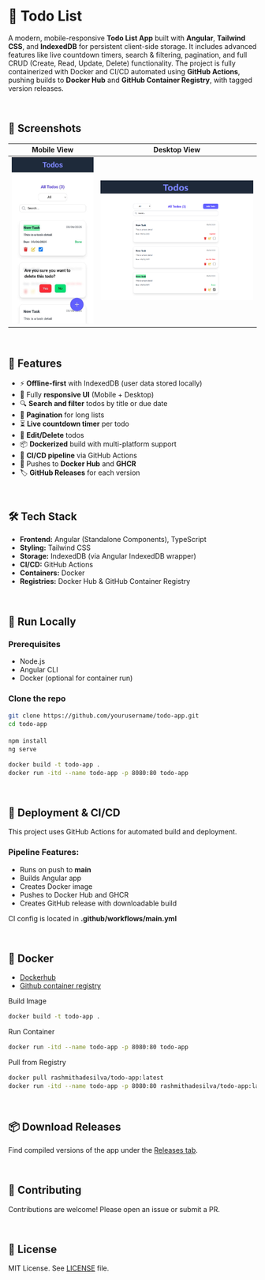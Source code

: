 # 📝 Todo List

A modern, mobile-responsive **Todo List App** built with **Angular**, **Tailwind CSS**, and **IndexedDB** for persistent client-side storage. It includes advanced features like live countdown timers, search & filtering, pagination, and full CRUD (Create, Read, Update, Delete) functionality. The project is fully containerized with Docker and CI/CD automated using **GitHub Actions**, pushing builds to **Docker Hub** and **GitHub Container Registry**, with tagged version releases.

<br>

## 📸 Screenshots

| Mobile View | Desktop View |
|-------------|--------------|
| ![Mobile](README-imgs/mobile-ss.jpg) | ![Desktop](README-imgs/pc-ss.png) |

<br>

## 🚀 Features

- ⚡ **Offline-first** with IndexedDB (user data stored locally)
- 📱 Fully **responsive UI** (Mobile + Desktop)
- 🔍 **Search and filter** todos by title or due date
- 📆 **Pagination** for long lists
- ⏳ **Live countdown timer** per todo
- 🧠 **Edit/Delete** todos
- 📦 **Dockerized** build with multi-platform support
- 🔄 **CI/CD pipeline** via GitHub Actions
- 🐋 Pushes to **Docker Hub** and **GHCR**
- 🏷️ **GitHub Releases** for each version

<br>

## 🛠️ Tech Stack

- **Frontend:** Angular (Standalone Components), TypeScript
- **Styling:** Tailwind CSS
- **Storage:** IndexedDB (via Angular IndexedDB wrapper)
- **CI/CD:** GitHub Actions
- **Containers:** Docker
- **Registries:** Docker Hub & GitHub Container Registry

<br>

## 🧪 Run Locally

### Prerequisites
- Node.js
- Angular CLI
- Docker (optional for container run)

### Clone the repo
```bash
git clone https://github.com/yourusername/todo-app.git
cd todo-app

npm install
ng serve
```

```bash
docker build -t todo-app .
docker run -itd --name todo-app -p 8080:80 todo-app
```

<br>

## 🚢 Deployment & CI/CD
This project uses GitHub Actions for automated build and deployment.

### Pipeline Features:
- Runs on push to **main**
- Builds Angular app
- Creates Docker image
- Pushes to Docker Hub and GHCR
- Creates GitHub release with downloadable build

CI config is located in **.github/workflows/main.yml**

<br>

## 🐳 Docker

- [Dockerhub](https://hub.docker.com/r/rashmithadesilva/todo-app)
- [Github container registry](https://github.com/RashmithaDeSilva/TodoList/pkgs/container/todo-app)

Build Image
```sh
docker build -t todo-app .
```

Run Container
```sh
docker run -itd --name todo-app -p 8080:80 todo-app
```

Pull from Registry
```sh
docker pull rashmithadesilva/todo-app:latest
docker run -itd --name todo-app -p 8080:80 rashmithadesilva/todo-app:latest
```

<br>

## 📦 Download Releases

Find compiled versions of the app under the [Releases tab](https://github.com/RashmithaDeSilva/TodoList/releases).

<br>

## 🤝 Contributing

Contributions are welcome! Please open an issue or submit a PR.

<br>

## 📄 License

MIT License. See [LICENSE](https://github.com/RashmithaDeSilva/TodoList/blob/main/LICENSE) file.

